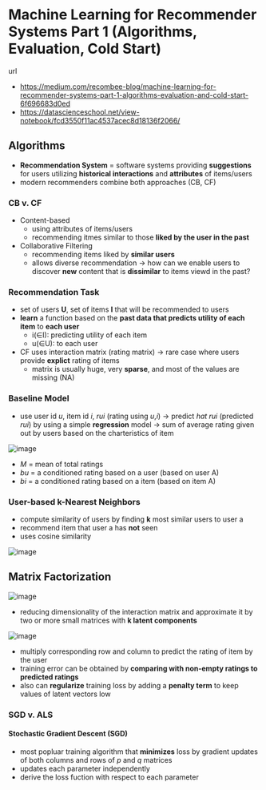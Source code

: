 # Machine Learning for Recommender Systems Part 1 (Algorithms, Evaluation, Cold Start)
url
* https://medium.com/recombee-blog/machine-learning-for-recommender-systems-part-1-algorithms-evaluation-and-cold-start-6f696683d0ed
* https://datascienceschool.net/view-notebook/fcd3550f11ac4537acec8d18136f2066/
## Algorithms
* **Recommendation System** = software systems providing **suggestions** for users utilizing **historical interactions** and **attributes** of items/users
* modern recommenders combine both approaches (CB, CF)
### CB v. CF
* Content-based
   * using attributes of items/users
   * recommending itmes similar to those **liked by the user in the past**
* Collaborative Filtering
   * recommending items liked by **similar users**
   * allows diverse recommendation → how can we enable users to discover **new** content that is **dissimilar** to items viewd in the past?
### Recommendation Task
* set of users **U**, set of items **I** that will be recommended to users
* **learn** a function based on the **past data that predicts utility of each item** to **each user**
   * i(∈I): predicting utility of each item
   * u(∈U): to each user
* CF uses interaction matrix (rating matrix) → rare case where users provide **explict** rating of items
   * matrix is usually huge, very **sparse**, and most of the values are missing (NA)
### Baseline Model
* use user id *u*, item id *i*, *rui* (rating using *u*,*i*) → predict *hat rui* (predicted *rui*) by using a simple **regression** model → sum of average rating given out by users based on the charteristics of item

![image](https://user-images.githubusercontent.com/42960718/57523143-1e5cdb00-735f-11e9-9453-8b5d8bfa6c45.png)
* *M* = mean of total ratings
* *bu* = a conditioned rating based on a user (based on user A)
* *bi* = a conditioned rating based on a item (based on item A)


### User-based k-Nearest Neighbors
* compute similarity of users by finding **k** most similar users to user a
* recommend item that user a has **not** seen
* uses cosine similarity

![image](https://user-images.githubusercontent.com/42960718/57515108-d7fe8080-734c-11e9-9ff9-6b7f8ef18fd5.png)
## Matrix Factorization

![image](https://user-images.githubusercontent.com/42960718/57515156-f1073180-734c-11e9-8fc9-1c46ec23d90f.png)
* reducing dimensionality of the interaction matrix and approximate it by two or more small matrices with **k latent components**

![image](https://user-images.githubusercontent.com/42960718/57515236-1b58ef00-734d-11e9-9117-887cd1fee450.png)
* multiply corresponding row and column to predict the rating of item by the user
* training error can be obtained by **comparing with non-empty ratings to predicted ratings**
* also can **regularize** training loss by adding a **penalty term** to keep values of latent vectors low
### SGD v. ALS
#### Stochastic Gradient Descent (SGD)
* most popluar training algorithm that **minimizes** loss by gradient updates of both columns and rows of *p* and *q* matrices
* updates each parameter independently
* derive the loss fuction with respect to each parameter
